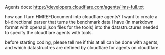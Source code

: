 Agents docs: https://developers.cloudflare.com/agents/llms-full.txt

how can I turn HMREFDocument into cloudflare agents? I want to create a bi-directional parser that turns the benchmark data I have (in markdown format with openapi.json files for the tools) into the datastructures needed to specify the cloudflare agents with tools.

before starting coding, please tell me if this at all can be done with agents, and which datastructres are defined by cloudflare for agents on cloudflare.
